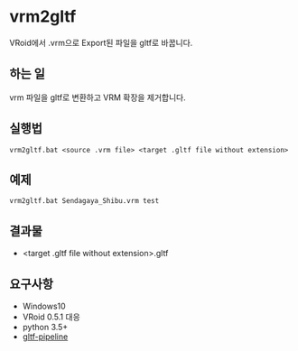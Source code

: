 # vrm2gltf
VRoid에서 .vrm으로 Export된 파일을 gltf로 바꿉니다.

## 하는 일
vrm 파일을 gltf로 변환하고 VRM 확장을 제거합니다.

## 실행법
```
vrm2gltf.bat <source .vrm file> <target .gltf file without extension>
```

## 예제
```
vrm2gltf.bat Sendagaya_Shibu.vrm test
```

## 결과물
- \<target .gltf file without extension>.gltf

## 요구사항
- Windows10
- VRoid 0.5.1 대응
- python 3.5+
- [gltf-pipeline](https://github.com/AnalyticalGraphicsInc/gltf-pipeline)
